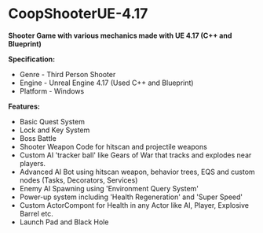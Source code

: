 # CoopShooterUE-4.17
 **Shooter Game with various mechanics made with UE 4.17 (C++ and Blueprint)**
 
 **Specification:**
 - Genre - Third Person Shooter
 - Engine - Unreal Engine 4.17 (Used C++ and Blueprint)
 - Platform - Windows
 
 **Features:**
- Basic Quest System
- Lock and Key System
- Boss Battle
- Shooter Weapon Code for hitscan and projectile weapons
- Custom AI 'tracker ball' like Gears of War that tracks and explodes near players.
- Advanced AI Bot using hitscan weapon, behavior trees, EQS and custom nodes (Tasks, Decorators, Services)
- Enemy AI Spawning using 'Environment Query System'
- Power-up system including 'Health Regeneration' and 'Super Speed'
- Custom ActorCompont for Health in any Actor like AI, Player, Explosive Barrel etc.
- Launch Pad and Black Hole


